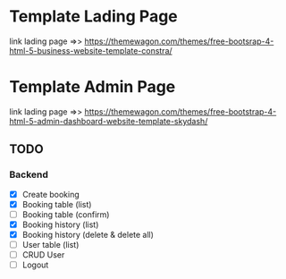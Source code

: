<h1>Template Lading Page</h1>

link lading page =>> <a>https://themewagon.com/themes/free-bootsrap-4-html-5-business-website-template-constra/</a>

<h1>Template Admin Page</h1>

link lading page =>> <a>https://themewagon.com/themes/free-bootstrap-4-html-5-admin-dashboard-website-template-skydash/</a>

## TODO

### Backend

- [x] Create booking
- [x] Booking table (list)
- [ ] Booking table (confirm)
- [x] Booking history (list)
- [x] Booking history (delete & delete all)
- [ ] User table (list)
- [ ] CRUD User
- [ ] Logout
